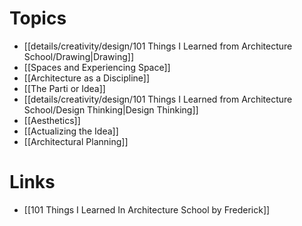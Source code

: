 # Topics
* [[details/creativity/design/101 Things I Learned from Architecture School/Drawing|Drawing]]
* [[Spaces and Experiencing Space]]
* [[Architecture as a Discipline]]
* [[The Parti or Idea]]
* [[details/creativity/design/101 Things I Learned from Architecture School/Design Thinking|Design Thinking]]
* [[Aesthetics]]
* [[Actualizing the Idea]]
* [[Architectural Planning]]

# Links
* [[101 Things I Learned In Architecture School by Frederick]]

